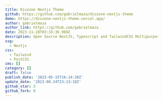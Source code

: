 ```yaml
---
title: Divzone Nextjs Theme
github: https://github.com/gabrielmaza/divzone-nextjs-theme
demo: https://divzone-nextjs-theme.vercel.app/
author: gabrielmaza
author_link: https://github.com/gabrielmaza
date: 2023-11-28T03:33:36.968Z
description: Open Source NextJS, Typescript and TailwindCSS Multipurpose Landing Page Theme
ssg:
  - Nextjs
css:
  - Tailwind
  - PostCSS
cms: []
category: []
draft: false
publish_date: '2023-05-15T16:14:30Z'
update_date: '2023-08-24T23:13:18Z'
github_star: 3
github_fork: 0
---
```

